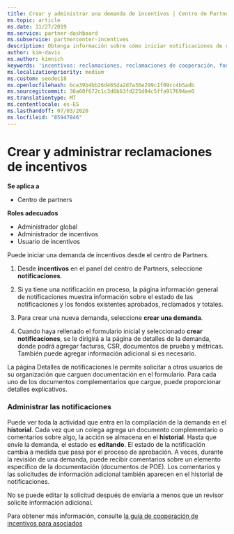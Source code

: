 ```yaml
---
title: Crear y administrar una demanda de incentivos | Centro de Partners
ms.topic: article
ms.date: 11/27/2019
ms.service: partner-dashboard
ms.subservice: partnercenter-incentives
description: Obtenga información sobre cómo iniciar notificaciones de cooperabilidad de incentivos del centro de Partners. Puede ver toda la actividad que entra en la compilación de la demanda en el historial.
author: kim-davis
ms.author: kimnich
keywords: 'incentivos: reclamaciones, reclamaciones de cooperación, fondos de cooperación'
ms.localizationpriority: medium
ms.custom: seodec18
ms.openlocfilehash: bce39b4bb26d465da2d7a36e299c1f09cc4b5adb
ms.sourcegitcommit: 36a60f672c1c3d6b63fd225d04c5ffa917694ae0
ms.translationtype: MT
ms.contentlocale: es-ES
ms.lasthandoff: 07/03/2020
ms.locfileid: "85947846"
---
```

# <a name="create-and-manage-an-incentives-claim"></a>Crear y administrar reclamaciones de incentivos

**Se aplica a**
- Centro de partners

**Roles adecuados**

- Administrador global
- Administrador de incentivos
- Usuario de incentivos

Puede iniciar una demanda de incentivos desde el centro de Partners. 

1. Desde **incentivos** en el panel del centro de Partners, seleccione **notificaciones**.

2.  Si ya tiene una notificación en proceso, la página información general de notificaciones muestra información sobre el estado de las notificaciones y los fondos existentes aprobados, reclamados y totales.

3.  Para crear una nueva demanda, seleccione **crear una demanda**.

4.  Cuando haya rellenado el formulario inicial y seleccionado **crear notificaciones**, se le dirigirá a la página de detalles de la demanda, donde podrá agregar facturas, CSR, documentos de prueba y métricas. También puede agregar información adicional si es necesario.

La página Detalles de notificaciones le permite solicitar a otros usuarios de su organización que carguen documentación en el formulario. Para cada uno de los documentos complementarios que cargue, puede proporcionar detalles explicativos. 

### <a name="manage-your-claims"></a>Administrar las notificaciones

Puede ver toda la actividad que entra en la compilación de la demanda en el **historial**. Cada vez que un colega agrega un documento complementario o comentarios sobre algo, la acción se almacena en el **historial**. Hasta que envíe la demanda, el estado es **editando**. El estado de la notificación cambia a medida que pasa por el proceso de aprobación. A veces, durante la revisión de una demanda, puede recibir comentarios sobre un elemento específico de la documentación (documentos de POE). Los comentarios y las solicitudes de información adicional también aparecen en el historial de notificaciones. 

No se puede editar la solicitud después de enviarla a menos que un revisor solicite información adicional.

Para obtener más información, consulte [la guía de cooperación de incentivos para asociados](https://assets.microsoft.com/coop-guidebook.pdf)
